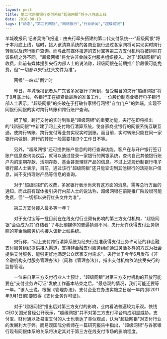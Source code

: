 ```yaml
---
layout: post
title: 第二代网络银行支付系统“超级网银”将于八月底上线		
date: 2010-08-18
tags: ["动态","第二代网银","网络银行","行业新闻","超级网银"]
---
```


羊城晚报讯 记者吴海飞报道：由央行牵头搭建的第二代支付系统---"超级网银"将于本月底上线，届时，接入该清算系统的各商业银行通过各家网将可实现实时跨行转账以及跨行账户查询。而与此前媒体报道的支付宝等第三方支付机构将被排除在该系统之外不同，"超级网银"将允许非金融支付服务组织接入。对于"超级网银"的收费，此前有媒体援引央行内部人士的说法称，超级网银在前期推广阶段很可能免费，但"一切都以央行红头文件为准"。

　　网银"一站式"倒计时

　　昨日，羊城晚报记者从广东省多家银行了解到，备受瞩目的央行"超级网银"将于8月底上线，各银行正在抓紧做最后的准备工作。一位股份制商业银行电子银行部人士表示，"超级网银"的突破在于打破各家银行网银"自立门户"的弊端，实现不同银行网银的实时跨行转账和跨行账户查询。

　　据了解，跨行支付的实时到账是"超级网银"的重要功能，央行在即将推出的"超级网银"中新建了网上支付跨行清算系统，使各家商业银行的网银系统互联互通，使跨行转账、跨行支付等业务实现实时到账。而目前，实时转账只能在同一家银行内做到，跨行的转账一般需要1到3个工作日不等。

　　另外，"超级网银"还可提供账户信息的跨行查询功能。客户在与开户银行签订账户信息查询协议后，就可以通过登录一家银行的网银系统，查询自己其他银行账户内的定期存款、活期存款、基金甚至理财产品的信息。不过上述股份制银行电子银行部人士表示，目前，通过该行"超级网银"还只能查询到其他银行的活期账户信息，尚不支持理财产品等信息的查询。

　　对于"超级网银"的收费，多家银行表示尚未有这方面的消息，需等总行方面的通知。而此前有媒体援引央行内部人士的说法称，超级网银在前期推广阶段很可能免费，但"一切都以央行红头文件为准"。

　　第三方支付接入最多等一年？

　　对于支付宝等一批目前在在线支付行业颇有影响的第三方支付机构，"超级网银"会否成为其"终结者"？与此前媒体的普遍猜测不同，央行允许获得支付业务牌照的非金融服务机构接入该新上线系统。

　　央行称，"网上支付跨行清算系统为经央行批准获得支付业务许可证的非金融支付服务组织提供接入渠道，支持非金融支付服务组织通过灵活多样的方式为社会提供支付服务，能够更好地满足公众居家支付需求"。央行曾于今年6月发布《非金融机构支付服务管理办法》（简称《管理办法》），指出支付机构依法接受央行的监督管理。

　　一位来自第三方支付行业人士预计，"超级网银"对第三方支付机构的开放可能要在"支付业务许可证"发放工作基本结束之后，"最悲观的情况，我们可能还要等一年。"该人士说。根据《管理办法》，支付企业在办法实施之日起一年内(即2011年9月1日前)要取得《支付业务许可证》。

　　对于"超级网银"推出后对第三方支付的影响，业内看法普遍较为乐观。快钱CEO关国光曾经公开表示，"超级网银"并不对第三方支付平台构成明显威胁。支付宝、财付通以及易宝支付的人士也表达了类似观点，认为"超级网银"对支付行业的发展利大于弊。而易观国际分析师在一篇研究报告中指出，"超级网银"与各家银行现有网银体系的关系将决定其对于第三方在线支付市场的影响程度。		